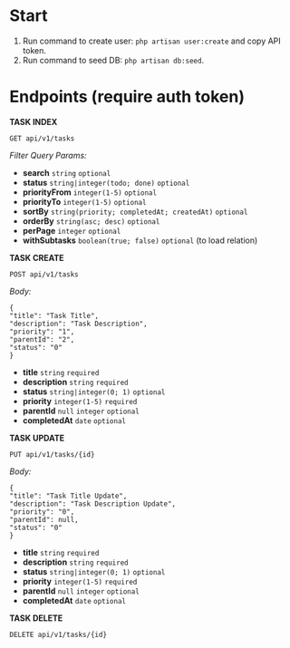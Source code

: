 # Start

1. Run command to create user: `php artisan user:create` and copy API token.
2. Run command to seed DB: `php artisan db:seed`.

# Endpoints (require auth token)

****TASK INDEX****


    GET api/v1/tasks

*Filter Query Params:*

- **search** `string` `optional`
- **status** `string|integer(todo; done)` `optional`
- **priorityFrom** `integer(1-5)` `optional`
- **priorityTo** `integer(1-5)` `optional`
- **sortBy** `string(priority; completedAt; createdAt)` `optional`
- **orderBy** `string(asc; desc)` `optional`
- **perPage** `integer` `optional`
- **withSubtasks** `boolean(true; false)` `optional` (to load relation)


****TASK CREATE****


    POST api/v1/tasks

*Body:*

    {
    "title": "Task Title",
    "description": "Task Description",
    "priority": "1",
    "parentId": "2",
    "status": "0"
    }

- **title** `string` `required`
- **description** `string` `required`
- **status** `string|integer(0; 1)` `optional`
- **priority** `integer(1-5)` `required`
- **parentId** `null` `integer` `optional`
- **completedAt** `date` `optional`

****TASK UPDATE****


    PUT api/v1/tasks/{id}

*Body:*

    {
    "title": "Task Title Update",
    "description": "Task Description Update",
    "priority": "0",
    "parentId": null,
    "status": "0"
    }

- **title** `string` `required`
- **description** `string` `required`
- **status** `string|integer(0; 1)` `optional`
- **priority** `integer(1-5)` `required`
- **parentId** `null` `integer` `optional`
- **completedAt** `date` `optional`


****TASK DELETE****

    DELETE api/v1/tasks/{id}
   
